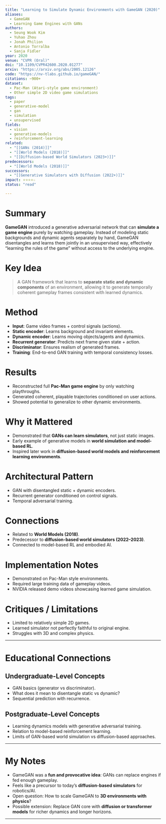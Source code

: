 ```yaml
---
title: "Learning to Simulate Dynamic Environments with GameGAN (2020)"
aliases:
  - GameGAN
  - Learning Game Engines with GANs
authors:
  - Seung Wook Kim
  - Yuhao Zhou
  - Jonah Philion
  - Antonio Torralba
  - Sanja Fidler
year: 2020
venue: "CVPR (Oral)"
doi: "10.1109/CVPR42600.2020.01277"
arxiv: "https://arxiv.org/abs/2005.12126"
code: "https://nv-tlabs.github.io/gameGAN/"
citations: ~900+
dataset:
  - Pac-Man (Atari-style game environment)
  - Other simple 2D video game simulations
tags:
  - paper
  - generative-model
  - gan
  - simulation
  - unsupervised
fields:
  - vision
  - generative-models
  - reinforcement-learning
related:
  - "[[GANs (2014)]]"
  - "[[World Models (2018)]]"
  - "[[Diffusion-based World Simulators (2023+)]]"
predecessors:
  - "[[World Models (2018)]]"
successors:
  - "[[Generative Simulators with Diffusion (2022+)]]"
impact: ⭐⭐⭐⭐☆
status: "read"

---
```


# Summary
**GameGAN** introduced a generative adversarial network that can **simulate a game engine** purely by watching gameplay. Instead of modeling static backgrounds and dynamic agents separately by hand, GameGAN disentangles and learns them jointly in an unsupervised way, effectively “learning the rules of the game” without access to the underlying engine.

# Key Idea
> A GAN framework that learns to **separate static and dynamic components** of an environment, allowing it to generate temporally coherent gameplay frames consistent with learned dynamics.

# Method
- **Input**: Game video frames + control signals (actions).  
- **Static encoder**: Learns background and invariant elements.  
- **Dynamic encoder**: Learns moving objects/agents and dynamics.  
- **Recurrent generator**: Predicts next frame given state + action.  
- **Discriminator**: Ensures realism of generated frames.  
- **Training**: End-to-end GAN training with temporal consistency losses.  

# Results
- Reconstructed full **Pac-Man game engine** by only watching playthroughs.  
- Generated coherent, playable trajectories conditioned on user actions.  
- Showed potential to generalize to other dynamic environments.  

# Why it Mattered
- Demonstrated that **GANs can learn simulators**, not just static images.  
- Early example of generative models in **world simulation and model-based RL**.  
- Inspired later work in **diffusion-based world models and reinforcement learning environments**.  

# Architectural Pattern
- GAN with disentangled static + dynamic encoders.  
- Recurrent generator conditioned on control signals.  
- Temporal adversarial training.  

# Connections
- Related to **World Models (2018)**.  
- Predecessor to **diffusion-based world simulators (2022–2023)**.  
- Connected to model-based RL and embodied AI.  

# Implementation Notes
- Demonstrated on Pac-Man style environments.  
- Required large training data of gameplay videos.  
- NVIDIA released demo videos showcasing learned game simulation.  

# Critiques / Limitations
- Limited to relatively simple 2D games.  
- Learned simulator not perfectly faithful to original engine.  
- Struggles with 3D and complex physics.  

---

# Educational Connections

## Undergraduate-Level Concepts
- GAN basics (generator vs discriminator).  
- What does it mean to disentangle static vs dynamic?  
- Sequential prediction with recurrence.  

## Postgraduate-Level Concepts
- Learning dynamics models with generative adversarial training.  
- Relation to model-based reinforcement learning.  
- Limits of GAN-based world simulation vs diffusion-based approaches.  

---

# My Notes
- GameGAN was a **fun and provocative idea**: GANs can replace engines if fed enough gameplay.  
- Feels like a precursor to today’s **diffusion-based simulators** for robotics/AI.  
- Open question: How to scale GameGAN to **3D environments with physics**?  
- Possible extension: Replace GAN core with **diffusion or transformer models** for richer dynamics and longer horizons.  

---
